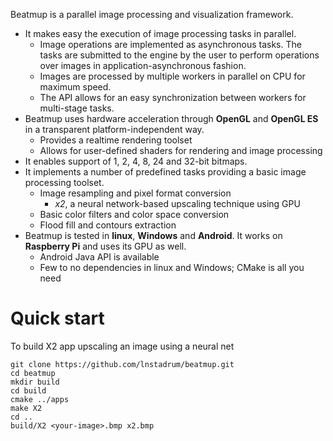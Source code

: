 Beatmup is a parallel image processing and visualization framework.

* It makes easy the execution of image processing tasks in parallel.
  - Image operations are implemented as asynchronous tasks. The tasks are submitted to the engine by the user to perform operations over images in application-asynchronous fashion.
  - Images are processed by multiple workers in parallel on CPU for maximum speed.
  - The API allows for an easy synchronization between workers for multi-stage tasks.
* Beatmup uses hardware acceleration through **OpenGL** and **OpenGL ES** in a transparent platform-independent way.
  - Provides a realtime rendering toolset
  - Allows for user-defined shaders for rendering and image processing
* It enables support of 1, 2, 4, 8, 24 and 32-bit bitmaps.
* It implements a number of predefined tasks providing a basic image processing toolset.
  - Image resampling and pixel format conversion
    * _x2_, a neural network-based upscaling technique using GPU
  - Basic color filters and color space conversion
  - Flood fill and contours extraction
* Beatmup is tested in **linux**, **Windows** and **Android**. It works on **Raspberry Pi** and uses its GPU as well.
  - Android Java API is available
  - Few to no dependencies in linux and Windows; CMake is all you need
  
# Quick start

To build X2 app upscaling an image using a neural net 

    git clone https://github.com/lnstadrum/beatmup.git
    cd beatmup
    mkdir build
    cd build
    cmake ../apps
    make X2
    cd ..
    build/X2 <your-image>.bmp x2.bmp
